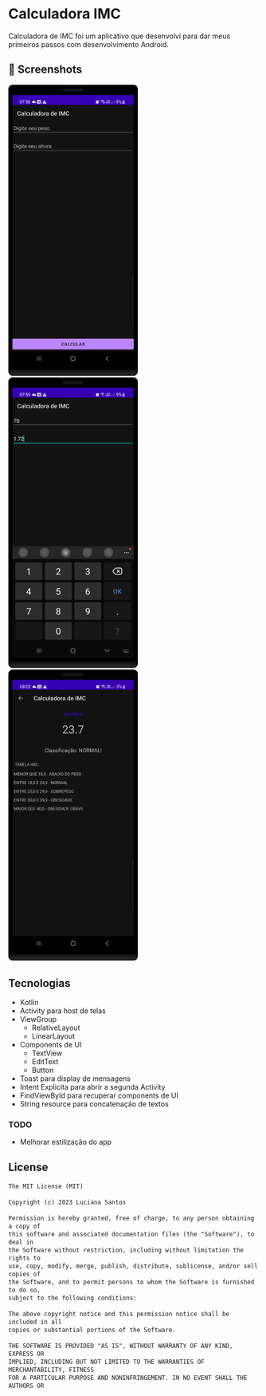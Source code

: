 # Calculadora IMC

Calculadora de IMC foi um aplicativo que desenvolvi para dar meus primeiros passos com desenvolvimento Android. 

## :camera_flash: Screenshots

<img src="/CalculadoraIMC/result/Screenshot_imctelainicial.png" width="260">&emsp;<img src="/CalculadoraIMC/result/Screenshot_imcteladados.png" width="260">&emsp;<img src="/CalculadoraIMC/result/Screenshot_telaimcresultado.png" width="260">&emsp;

## Tecnologias

* Kotlin
* Activity para host de telas
* ViewGroup
    - RelativeLayout
    - LinearLayout
* Components de UI
    - TextView
    - EditText
    - Button
* Toast para display de mensagens
* Intent Explicita para abrir a segunda Activity
* FindViewById para recuperar components de UI
* String resource para concatenação de textos

### TODO

* Melhorar estilização do app

## License
```
The MIT License (MIT)

Copyright (c) 2023 Luciana Santos

Permission is hereby granted, free of charge, to any person obtaining a copy of
this software and associated documentation files (the "Software"), to deal in
the Software without restriction, including without limitation the rights to
use, copy, modify, merge, publish, distribute, sublicense, and/or sell copies of
the Software, and to permit persons to whom the Software is furnished to do so,
subject to the following conditions:

The above copyright notice and this permission notice shall be included in all
copies or substantial portions of the Software.

THE SOFTWARE IS PROVIDED "AS IS", WITHOUT WARRANTY OF ANY KIND, EXPRESS OR
IMPLIED, INCLUDING BUT NOT LIMITED TO THE WARRANTIES OF MERCHANTABILITY, FITNESS
FOR A PARTICULAR PURPOSE AND NONINFRINGEMENT. IN NO EVENT SHALL THE AUTHORS OR
